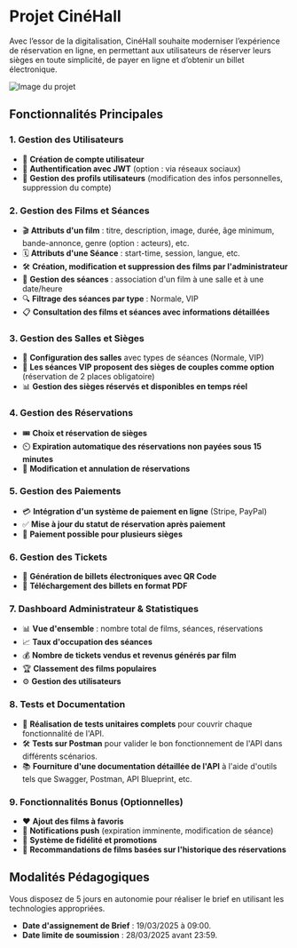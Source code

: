 # Projet CinéHall

Avec l’essor de la digitalisation, CinéHall souhaite moderniser l’expérience de réservation en ligne, en permettant aux utilisateurs de réserver leurs sièges en toute simplicité, de payer en ligne et d’obtenir un billet électronique.

![Image du projet](https://cdn.dribbble.com/userupload/8711583/file/original-7193003ba57d092a02f3225890eb1c65.jpg?resize=%7Bwidth%7Dx%7Bheight%7D&vertical=center)

## Fonctionnalités Principales

### 1. Gestion des Utilisateurs
- 👤 **Création de compte utilisateur**
- 🔑 **Authentification avec JWT** (option : via réseaux sociaux)
- 📝 **Gestion des profils utilisateurs** (modification des infos personnelles, suppression du compte)

### 2. Gestion des Films et Séances
- 🎬 **Attributs d'un film** : titre, description, image, durée, âge minimum, bande-annonce, genre (option : acteurs), etc.
- 🗓️ **Attributs d'une Séance** : start-time, session, langue, etc.
- 🛠️ **Création, modification et suppression des films par l'administrateur**
- 🎥 **Gestion des séances** : association d'un film à une salle et à une date/heure
- 🔍 **Filtrage des séances par type** : Normale, VIP
- 📋 **Consultation des films et séances avec informations détaillées**

### 3. Gestion des Salles et Sièges
- 🏢 **Configuration des salles** avec types de séances (Normale, VIP)
- 💑 **Les séances VIP proposent des sièges de couples comme option** (réservation de 2 places obligatoire)
- 📊 **Gestion des sièges réservés et disponibles en temps réel**

### 4. Gestion des Réservations
- 🎟️ **Choix et réservation de sièges**
- ⏲️ **Expiration automatique des réservations non payées sous 15 minutes**
- 🔄 **Modification et annulation de réservations**

### 5. Gestion des Paiements
- 💳 **Intégration d'un système de paiement en ligne** (Stripe, PayPal)
- ✅ **Mise à jour du statut de réservation après paiement**
- 👥 **Paiement possible pour plusieurs sièges**

### 6. Gestion des Tickets
- 📱 **Génération de billets électroniques avec QR Code**
- 📄 **Téléchargement des billets en format PDF**

### 7. Dashboard Administrateur & Statistiques
- 📊 **Vue d'ensemble** : nombre total de films, séances, réservations
- 📈 **Taux d'occupation des séances**
- 💰 **Nombre de tickets vendus et revenus générés par film**
- 🏆 **Classement des films populaires**
- ⚙️ **Gestion des utilisateurs**

### 8. Tests et Documentation
- 🧪 **Réalisation de tests unitaires complets** pour couvrir chaque fonctionnalité de l'API.
- 🛠️ **Tests sur Postman** pour valider le bon fonctionnement de l'API dans différents scénarios.
- 📚 **Fourniture d'une documentation détaillée de l'API** à l'aide d'outils tels que Swagger, Postman, API Blueprint, etc.

### 9. Fonctionnalités Bonus (Optionnelles)
- ❤️ **Ajout des films à favoris**
- 🔔 **Notifications push** (expiration imminente, modification de séance)
- 🎁 **Système de fidélité et promotions**
- 🎥 **Recommandations de films basées sur l'historique des réservations**

## Modalités Pédagogiques
Vous disposez de 5 jours en autonomie pour réaliser le brief en utilisant les technologies appropriées.

- **Date d'assignement de Brief** : 19/03/2025 à 09:00.
- **Date limite de soumission** : 28/03/2025 avant 23:59.

